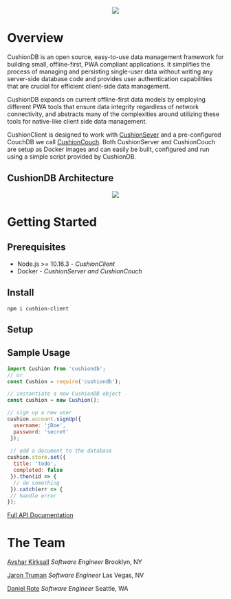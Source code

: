 <p align="center"><img src="https://cushiondb.github.io/img/logo-small.png"></p>

# Overview

CushionDB is an open source, easy-to-use data management framework for building small, offline-first, PWA compliant applications. It simplifies the process of managing and persisting single-user data without writing any server-side database code and provides user authentication capabilities that are crucial for efficient client-side data management.

CushionDB expands on current offline-first data models by employing different PWA tools that ensure data integrity regardless of network connectivity, and abstracts many of the complexities around utilizing these tools for native-like client side data management.

CushionClient is designed to work with [CushionSever](https://github.com/CushionDB/CushionServer) and a pre-configured CouchDB we call [CushionCouch](https://github.com/CushionDB/CushionCouchDocker). Both CushionServer and CushionCouch are setup as Docker images and can easily be built, configured and run using a simple script provided by CushionDB.

## CushionDB Architecture

<p align="center"><img src="https://cushiondb.github.io/img/cushion-arch.png"></p>

# Getting Started

## Prerequisites

* Node.js >= 10.16.3 - *CushionClient*
* Docker - *CushionServer and CushionCouch*

## Install

```
npm i cushion-client
```

## Setup


## Sample Usage

```js
import Cushion from 'cushiondb';
// or
const Cushion = require('cushiondb');
```

```js
// instantiate a new CushionDB object
const cushion = new Cushion();

// sign up a new user
cushion.account.signUp({
  username: 'jDoe',
  password: 'secret'
 });
 
 // add a document to the database
cushion.store.set({
  title: 'todo',
  completed: false
 }).then(id => {
  // do something
 }).catch(err => {
 // handle error
});
```

[Full API Documentation]()

# The Team

[Avshar Kirksall]() *Software Engineer* Brooklyn, NY

[Jaron Truman]() *Software Engineer* Las Vegas, NV

[Daniel Rote]() *Software Engineer* Seattle, WA

